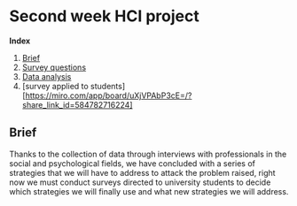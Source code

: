 # Second week HCI project

**Index**   
1. [Brief](#id1)
2. [Survey questions](src/Survey-Questions.md)
2. [Data analysis](src/DataAnalysis.md)
3. [survey applied to students][https://miro.com/app/board/uXjVPAbP3cE=/?share_link_id=584782716224]



## Brief<a name="id1"></a>
Thanks to the collection of data through interviews with professionals in the social and psychological fields, we have concluded with a series of strategies that we will have to address to attack the problem raised, right now we must conduct surveys directed to university students to decide which strategies we will finally use and what new strategies we will address.